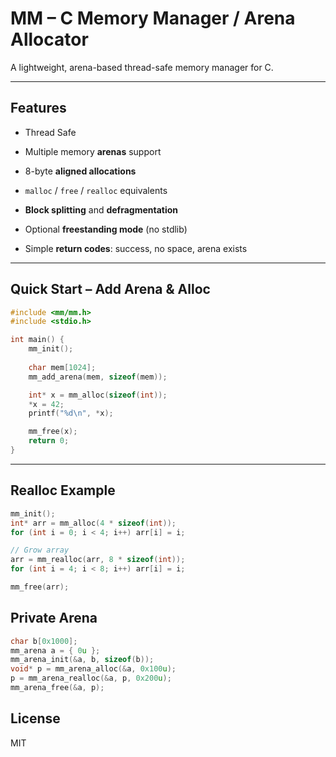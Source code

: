 
# MM – C Memory Manager / Arena Allocator

A lightweight, arena-based thread-safe memory manager for C.

----------

## Features
-   Thread Safe

-   Multiple memory **arenas** support
    
-   8-byte **aligned allocations**
    
-   `malloc` / `free` / `realloc` equivalents
    
-   **Block splitting** and **defragmentation**
    
-   Optional **freestanding mode** (no stdlib)
    
-   Simple **return codes**: success, no space, arena exists
    

----------

## Quick Start – Add Arena & Alloc
```c
#include <mm/mm.h>
#include <stdio.h>

int main() {
    mm_init();
    
    char mem[1024];
    mm_add_arena(mem, sizeof(mem));

    int* x = mm_alloc(sizeof(int));
    *x = 42;
    printf("%d\n", *x);

    mm_free(x);
    return 0;
}
```
----------

## Realloc Example
```c
mm_init();
int* arr = mm_alloc(4 * sizeof(int));
for (int i = 0; i < 4; i++) arr[i] = i;

// Grow array
arr = mm_realloc(arr, 8 * sizeof(int));
for (int i = 4; i < 8; i++) arr[i] = i;

mm_free(arr);
```
## Private Arena
```c
char b[0x1000];
mm_arena a = { 0u }; 
mm_arena_init(&a, b, sizeof(b));
void* p = mm_arena_alloc(&a, 0x100u);
p = mm_arena_realloc(&a, p, 0x200u);
mm_arena_free(&a, p);
```
## License

MIT
